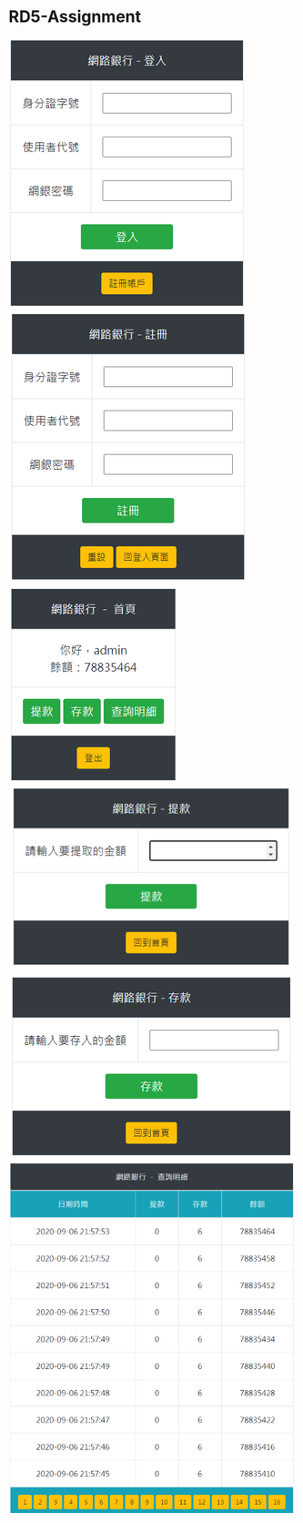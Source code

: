# RD5-Assignment

![](./readme_img/login.png)
![](./readme_img/register.png)
![](./readme_img/home.png)
![](./readme_img/withdrawal.png)
![](./readme_img/deposit.png)
![](./readme_img/query_detail.png)